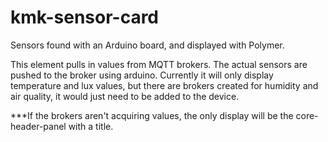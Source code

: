 # kmk-sensor-card
Sensors found with an Arduino board, and displayed with Polymer.


This element pulls in values from MQTT brokers. The actual sensors
are pushed to the broker using arduino. Currently it will only display 
temperature and lux values, but there are brokers created for humidity 
and air quality, it would just need to be added to the device. 
 
***If the brokers aren't acquiring values, the only display will be the core-header-panel with a title.
